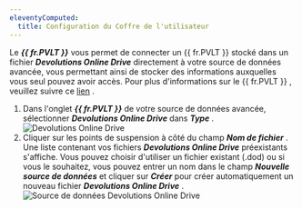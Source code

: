 ```yaml
---
eleventyComputed:
  title: Configuration du Coffre de l'utilisateur
---
```

Le ***{{ fr.PVLT }}*** vous permet de connecter un {{ fr.PVLT }} stocké dans un fichier ***Devolutions Online Drive*** directement à votre source de données avancée, vous permettant ainsi de stocker des informations auxquelles vous seul pouvez avoir accès. Pour plus d'informations sur le {{ fr.PVLT }} , veuillez suivre ce [lien](/fr/rdm/windows/data-sources/user-vault/) .  

1. Dans l'onglet ***{{ fr.PVLT }}*** de votre source de données avancée, sélectionner ***Devolutions Online Drive*** dans ***Type*** .  
![Devolutions Online Drive](/img/fr/rdm/windows/clip10020.png) 
1. Cliquer sur les points de suspension à côté du champ ***Nom de fichier*** . Une liste contenant vos fichiers ***Devolutions Online Drive*** préexistants s'affiche. Vous pouvez choisir d'utiliser un fichier existant (.dod) ou si vous le souhaitez, vous pouvez entrer un nom dans le champ ***Nouvelle source de données*** et cliquer sur ***Créer*** pour créer automatiquement un nouveau fichier ***Devolutions Online Drive*** .  
![Source de données Devolutions Online Drive](/img/fr/rdm/windows/clip10021.png) 

